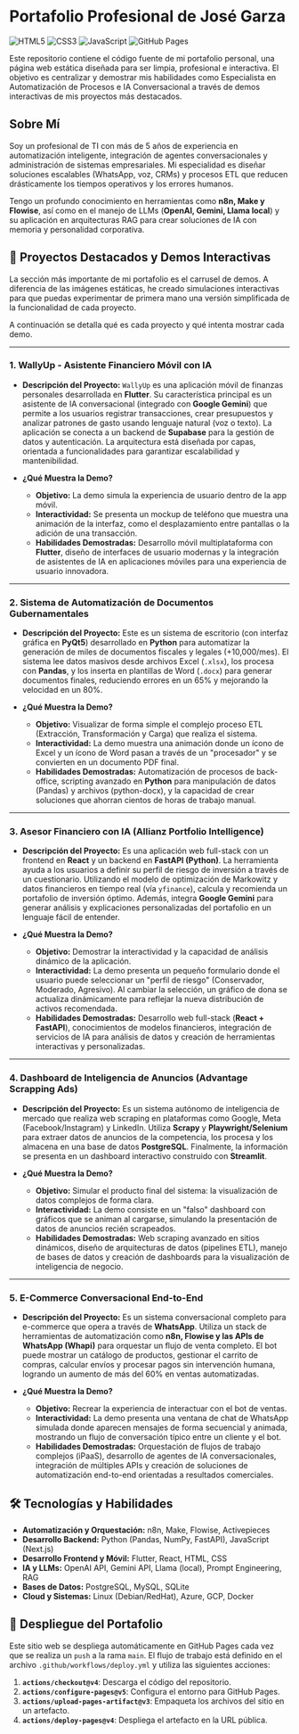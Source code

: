 # Portafolio Profesional de José Garza

![HTML5](https://img.shields.io/badge/HTML5-E34F26?style=for-the-badge&logo=html5&logoColor=white)
![CSS3](https://img.shields.io/badge/CSS3-1572B6?style=for-the-badge&logo=css3&logoColor=white)
![JavaScript](https://img.shields.io/badge/JavaScript-F7DF1E?style=for-the-badge&logo=javascript&logoColor=black)
![GitHub Pages](https://img.shields.io/badge/GitHub%20Pages-222222?style=for-the-badge&logo=github&logoColor=white)

Este repositorio contiene el código fuente de mi portafolio personal, una página web estática diseñada para ser limpia, profesional e interactiva. El objetivo es centralizar y demostrar mis habilidades como Especialista en Automatización de Procesos e IA Conversacional a través de demos interactivas de mis proyectos más destacados.

## Sobre Mí

Soy un profesional de TI con más de 5 años de experiencia en automatización inteligente, integración de agentes conversacionales y administración de sistemas empresariales. Mi especialidad es diseñar soluciones escalables (WhatsApp, voz, CRMs) y procesos ETL que reducen drásticamente los tiempos operativos y los errores humanos.

Tengo un profundo conocimiento en herramientas como **n8n, Make y Flowise**, así como en el manejo de LLMs (**OpenAI, Gemini, Llama local**) y su aplicación en arquitecturas RAG para crear soluciones de IA con memoria y personalidad corporativa.

## 🚀 Proyectos Destacados y Demos Interactivas

La sección más importante de mi portafolio es el carrusel de demos. A diferencia de las imágenes estáticas, he creado simulaciones interactivas para que puedas experimentar de primera mano una versión simplificada de la funcionalidad de cada proyecto.

A continuación se detalla qué es cada proyecto y qué intenta mostrar cada demo.

---

### 1. WallyUp - Asistente Financiero Móvil con IA

* **Descripción del Proyecto:** `WallyUp` es una aplicación móvil de finanzas personales desarrollada en **Flutter**. Su característica principal es un asistente de IA conversacional (integrado con **Google Gemini**) que permite a los usuarios registrar transacciones, crear presupuestos y analizar patrones de gasto usando lenguaje natural (voz o texto). La aplicación se conecta a un backend de **Supabase** para la gestión de datos y autenticación. La arquitectura está diseñada por capas, orientada a funcionalidades para garantizar escalabilidad y mantenibilidad.

* **¿Qué Muestra la Demo?**
    * **Objetivo:** La demo simula la experiencia de usuario dentro de la app móvil.
    * **Interactividad:** Se presenta un mockup de teléfono que muestra una animación de la interfaz, como el desplazamiento entre pantallas o la adición de una transacción.
    * **Habilidades Demostradas:** Desarrollo móvil multiplataforma con **Flutter**, diseño de interfaces de usuario modernas y la integración de asistentes de IA en aplicaciones móviles para una experiencia de usuario innovadora.

---

### 2. Sistema de Automatización de Documentos Gubernamentales

* **Descripción del Proyecto:** Este es un sistema de escritorio (con interfaz gráfica en **PyQt5**) desarrollado en **Python** para automatizar la generación de miles de documentos fiscales y legales (+10,000/mes). El sistema lee datos masivos desde archivos Excel (`.xlsx`), los procesa con **Pandas**, y los inserta en plantillas de Word (`.docx`) para generar documentos finales, reduciendo errores en un 65% y mejorando la velocidad en un 80%.

* **¿Qué Muestra la Demo?**
    * **Objetivo:** Visualizar de forma simple el complejo proceso ETL (Extracción, Transformación y Carga) que realiza el sistema.
    * **Interactividad:** La demo muestra una animación donde un ícono de Excel y un ícono de Word pasan a través de un "procesador" y se convierten en un documento PDF final.
    * **Habilidades Demostradas:** Automatización de procesos de back-office, scripting avanzado en **Python** para manipulación de datos (Pandas) y archivos (python-docx), y la capacidad de crear soluciones que ahorran cientos de horas de trabajo manual.

---

### 3. Asesor Financiero con IA (Allianz Portfolio Intelligence)

* **Descripción del Proyecto:** Es una aplicación web full-stack con un frontend en **React** y un backend en **FastAPI (Python)**. La herramienta ayuda a los usuarios a definir su perfil de riesgo de inversión a través de un cuestionario. Utilizando el modelo de optimización de Markowitz y datos financieros en tiempo real (vía `yfinance`), calcula y recomienda un portafolio de inversión óptimo. Además, integra **Google Gemini** para generar análisis y explicaciones personalizadas del portafolio en un lenguaje fácil de entender.

* **¿Qué Muestra la Demo?**
    * **Objetivo:** Demostrar la interactividad y la capacidad de análisis dinámico de la aplicación.
    * **Interactividad:** La demo presenta un pequeño formulario donde el usuario puede seleccionar un "perfil de riesgo" (Conservador, Moderado, Agresivo). Al cambiar la selección, un gráfico de dona se actualiza dinámicamente para reflejar la nueva distribución de activos recomendada.
    * **Habilidades Demostradas:** Desarrollo web full-stack (**React + FastAPI**), conocimientos de modelos financieros, integración de servicios de IA para análisis de datos y creación de herramientas interactivas y personalizadas.

---

### 4. Dashboard de Inteligencia de Anuncios (Advantage Scrapping Ads)

* **Descripción del Proyecto:** Es un sistema autónomo de inteligencia de mercado que realiza web scraping en plataformas como Google, Meta (Facebook/Instagram) y LinkedIn. Utiliza **Scrapy** y **Playwright/Selenium** para extraer datos de anuncios de la competencia, los procesa y los almacena en una base de datos **PostgreSQL**. Finalmente, la información se presenta en un dashboard interactivo construido con **Streamlit**.

* **¿Qué Muestra la Demo?**
    * **Objetivo:** Simular el producto final del sistema: la visualización de datos complejos de forma clara.
    * **Interactividad:** La demo consiste en un "falso" dashboard con gráficos que se animan al cargarse, simulando la presentación de datos de anuncios recién scrapeados.
    * **Habilidades Demostradas:** Web scraping avanzado en sitios dinámicos, diseño de arquitecturas de datos (pipelines ETL), manejo de bases de datos y creación de dashboards para la visualización de inteligencia de negocio.

---

### 5. E-Commerce Conversacional End-to-End

* **Descripción del Proyecto:** Es un sistema conversacional completo para e-commerce que opera a través de **WhatsApp**. Utiliza un stack de herramientas de automatización como **n8n, Flowise y las APIs de WhatsApp (Whapi)** para orquestar un flujo de venta completo. El bot puede mostrar un catálogo de productos, gestionar el carrito de compras, calcular envíos y procesar pagos sin intervención humana, logrando un aumento de más del 60% en ventas automatizadas.

* **¿Qué Muestra la Demo?**
    * **Objetivo:** Recrear la experiencia de interactuar con el bot de ventas.
    * **Interactividad:** La demo presenta una ventana de chat de WhatsApp simulada donde aparecen mensajes de forma secuencial y animada, mostrando un flujo de conversación típico entre un cliente y el bot.
    * **Habilidades Demostradas:** Orquestación de flujos de trabajo complejos (iPaaS), desarrollo de agentes de IA conversacionales, integración de múltiples APIs y creación de soluciones de automatización end-to-end orientadas a resultados comerciales.

## 🛠️ Tecnologías y Habilidades

* **Automatización y Orquestación:** n8n, Make, Flowise, Activepieces
* **Desarrollo Backend:** Python (Pandas, NumPy, FastAPI), JavaScript (Next.js)
* **Desarrollo Frontend y Móvil:** Flutter, React, HTML, CSS
* **IA y LLMs:** OpenAI API, Gemini API, Llama (local), Prompt Engineering, RAG
* **Bases de Datos:** PostgreSQL, MySQL, SQLite
* **Cloud y Sistemas:** Linux (Debian/RedHat), Azure, GCP, Docker

## 🚀 Despliegue del Portafolio

Este sitio web se despliega automáticamente en GitHub Pages cada vez que se realiza un `push` a la rama `main`. El flujo de trabajo está definido en el archivo `.github/workflows/deploy.yml` y utiliza las siguientes acciones:

1.  **`actions/checkout@v4`**: Descarga el código del repositorio.
2.  **`actions/configure-pages@v5`**: Configura el entorno para GitHub Pages.
3.  **`actions/upload-pages-artifact@v3`**: Empaqueta los archivos del sitio en un artefacto.
4.  **`actions/deploy-pages@v4`**: Despliega el artefacto en la URL pública.
